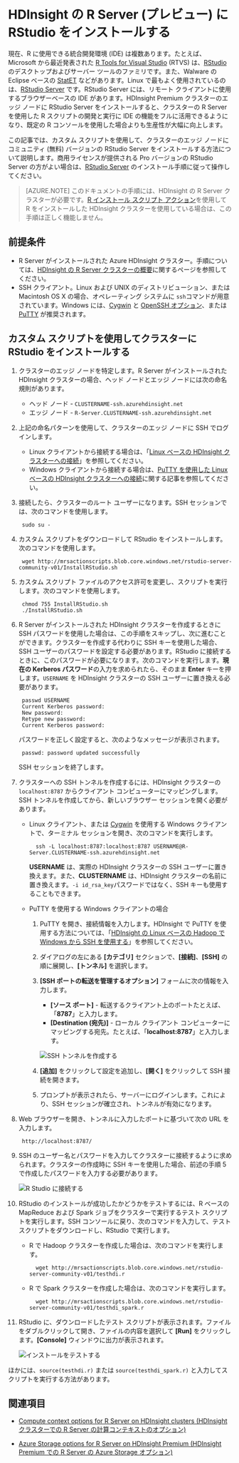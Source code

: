 <properties
	pageTitle="HDInsight の R Server (プレビュー) に RStudio をインストールする | Microsoft Azure"
	description="HDInsight の R Server (プレビュー) に RStudio をインストールする方法。"
	services="hdinsight"
	documentationCenter=""
	authors="jeffstokes72"
	manager="jhubbard"
	editor="cgronlun"/>

<tags
   ms.service="hdinsight"
   ms.devlang="na"
   ms.topic="article"
   ms.tgt_pltfrm="na"
   ms.workload="big-data"
   ms.date="09/16/2016"
   ms.author="jeffstok"/>


# HDInsight の R Server (プレビュー) に RStudio をインストールする

現在、R に使用できる統合開発環境 (IDE) は複数あります。たとえば、Microsoft から最近発表された [R Tools for Visual Studio](https://www.visualstudio.com/ja-JP/features/rtvs-vs.aspx) (RTVS) は、[RStudio](https://www.rstudio.com/products/rstudio-server/) のデスクトップおよびサーバー ツールのファミリです。また、Walware の Eclipse ベースの [StatET](http://www.walware.de/goto/statet) などがあります。Linux で最もよく使用されているのは、[RStudio Server](https://www.rstudio.com/products/rstudio-server/) です。RStudio Server には、リモート クライアントに使用するブラウザーベースの IDE があります。HDInsight Premium クラスターのエッジ ノードに RStudio Server をインストールすると、クラスターの R Server を使用した R スクリプトの開発と実行に IDE の機能をフルに活用できるようになり、既定の R コンソールを使用した場合よりも生産性が大幅に向上します。

この記事では、カスタム スクリプトを使用して、クラスターのエッジ ノードにコミュニティ (無料) バージョンの RStudio Server をインストールする方法について説明します。商用ライセンスが提供される Pro バージョンの RStudio Server の方がよい場合は、[RStudio Server](https://www.rstudio.com/products/rstudio/download-server/) のインストール手順に従って操作してください。

> [AZURE.NOTE] このドキュメントの手順には、HDInsight の R Server クラスターが必要です。[R インストール スクリプト アクション](hdinsight-hadoop-r-scripts-linux.md)を使用して R をインストールした HDInsight クラスターを使用している場合は、この手順は正しく機能しません。

## 前提条件

* R Server がインストールされた Azure HDInsight クラスター。手順については、[HDInsight の R Server クラスターの概要](hdinsight-hadoop-r-server-get-started.md)に関するページを参照してください。
* SSH クライアント。Linux および UNIX のディストリビューション、または Macintosh OS X の場合、オペレーティング システムに `ssh`コマンドが用意されています。Windows には、[Cygwin](http://www.redhat.com/services/custom/cygwin/) と [OpenSSH オプション](https://www.youtube.com/watch?v=CwYSvvGaiWU)、または [PuTTY](http://www.chiark.greenend.org.uk/~sgtatham/putty/download.html) が推奨されます。


## カスタム スクリプトを使用してクラスターに RStudio をインストールする

1. クラスターのエッジ ノードを特定します。R Server がインストールされた HDInsight クラスターの場合、ヘッド ノードとエッジ ノードには次の命名規則があります。

	* ヘッド ノード - `CLUSTERNAME-ssh.azurehdinsight.net`
	* エッジ ノード - `R-Server.CLUSTERNAME-ssh.azurehdinsight.net`

2. 上記の命名パターンを使用して、クラスターのエッジ ノードに SSH でログインします。
 
	* Linux クライアントから接続する場合は、「[Linux ベースの HDInsight クラスターへの接続](hdinsight-hadoop-linux-use-ssh-unix.md#connect-to-a-linux-based-hdinsight-cluster)」を参照してください。
	* Windows クライアントから接続する場合は、[PuTTY を使用した Linux ベースの HDInsight クラスターへの接続](hdinsight-hadoop-linux-use-ssh-windows.md#connect-to-a-linux-based-hdinsight-cluster)に関する記事を参照してください。

3. 接続したら、クラスターのルート ユーザーになります。SSH セッションでは、次のコマンドを使用します。

		sudo su -

4. カスタム スクリプトをダウンロードして RStudio をインストールします。次のコマンドを使用します。

		wget http://mrsactionscripts.blob.core.windows.net/rstudio-server-community-v01/InstallRStudio.sh

5. カスタム スクリプト ファイルのアクセス許可を変更し、スクリプトを実行します。次のコマンドを使用します。

		chmod 755 InstallRStudio.sh
		./InstallRStudio.sh

6. R Server がインストールされた HDInsight クラスターを作成するときに SSH パスワードを使用した場合は、この手順をスキップし、次に進むことができます。クラスターを作成する代わりに SSH キーを使用した場合、SSH ユーザーのパスワードを設定する必要があります。RStudio に接続するときに、このパスワードが必要になります。次のコマンドを実行します。**現在の Kerberos パスワード**の入力を求められたら、そのまま **Enter** キーを押します。`USERNAME` を HDInsight クラスターの SSH ユーザーに置き換える必要があります。

		passwd USERNAME
		Current Kerberos password:
		New password:
		Retype new password:
		Current Kerberos password:
		
	パスワードを正しく設定すると、次のようなメッセージが表示されます。

		passwd: password updated successfully


	SSH セッションを終了します。

7. クラスターへの SSH トンネルを作成するには、HDInsight クラスターの `localhost:8787` からクライアント コンピューターにマッピングします。SSH トンネルを作成してから、新しいブラウザー セッションを開く必要があります。

	* Linux クライアント、または [Cygwin](http://www.redhat.com/services/custom/cygwin/) を使用する Windows クライアントで、ターミナル セッションを開き、次のコマンドを実行します。

			ssh -L localhost:8787:localhost:8787 USERNAME@R-Server.CLUSTERNAME-ssh.azurehdinsight.net
			
		**USERNAME** は、実際の HDInsight クラスターの SSH ユーザーに置き換えます。また、**CLUSTERNAME** は、HDInsight クラスターの名前に置き換えます。`-i id_rsa_key`パスワードではなく、SSH キーも使用することもできます。

	* PuTTY を使用する Windows クライアントの場合

		1.  PuTTY を開き、接続情報を入力します。HDInsight で PuTTY を使用する方法については、「[HDInsight の Linux ベースの Hadoop で Windows から SSH を使用する](hdinsight-hadoop-linux-use-ssh-windows.md)」を参照してください。
		2.  ダイアログの左にある **[カテゴリ]** セクションで、**[接続]**、**[SSH]** の順に展開し、**[トンネル]** を選択します。
		3.  **[SSH ポートの転送を管理するオプション]** フォームに次の情報を入力します。

			* **[ソース ポート]** - 転送するクライアント上のポートたとえば、「**8787**」と入力します。
			* **[Destination (宛先)]** - ローカル クライアント コンピューターにマッピングする宛先。たとえば、「**localhost:8787**」と入力します。

			![SSH トンネルを作成する](./media/hdinsight-hadoop-r-server-install-r-studio/createsshtunnel.png "SSH トンネルを作成する")

		4. **[追加]** をクリックして設定を追加し、**[開く]** をクリックして SSH 接続を開きます。
		5. プロンプトが表示されたら、サーバーにログインします。これにより、SSH セッションが確立され、トンネルが有効になります。

8. Web ブラウザーを開き、トンネルに入力したポートに基づいて次の URL を入力します。

		http://localhost:8787/ 

9. SSH のユーザー名とパスワードを入力してクラスターに接続するように求められます。クラスターの作成時に SSH キーを使用した場合、前述の手順 5 で作成したパスワードを入力する必要があります。

	![R Studio に接続する](./media/hdinsight-hadoop-r-server-install-r-studio/connecttostudio.png "SSH トンネルを作成する")

10. RStudio のインストールが成功したかどうかをテストするには、R ベースの MapReduce および Spark ジョブをクラスターで実行するテスト スクリプトを実行します。SSH コンソールに戻り、次のコマンドを入力して、テスト スクリプトをダウンロードし、RStudio で実行します。

	* R で Hadoop クラスターを作成した場合は、次のコマンドを実行します。
		
			wget http://mrsactionscripts.blob.core.windows.net/rstudio-server-community-v01/testhdi.r

	* R で Spark クラスターを作成した場合は、次のコマンドを実行します。

			wget http://mrsactionscripts.blob.core.windows.net/rstudio-server-community-v01/testhdi_spark.r

11. RStudio に、ダウンロードしたテスト スクリプトが表示されます。ファイルをダブルクリックして開き、ファイルの内容を選択して **[Run]** をクリックします。**[Console]** ウィンドウに出力が表示されます。
 
	![インストールをテストする](./media/hdinsight-hadoop-r-server-install-r-studio/test-r-script.png "インストールをテストする")

ほかには、`source(testhdi.r)` または `source(testhdi_spark.r)` と入力してスクリプトを実行する方法があります。

## 関連項目

- [Compute context options for R Server on HDInsight clusters (HDInsight クラスターでの R Server の計算コンテキストのオプション)](hdinsight-hadoop-r-server-compute-contexts.md)

- [Azure Storage options for R Server on HDInsight Premium (HDInsight Premium での R Server の Azure Storage オプション)](hdinsight-hadoop-r-server-storage.md)


 

<!---HONumber=AcomDC_0921_2016-->